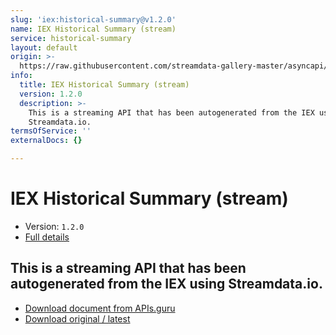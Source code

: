 ```yaml
---
slug: 'iex:historical-summary@v1.2.0'
name: IEX Historical Summary (stream)
service: historical-summary
layout: default
origin: >-
  https://raw.githubusercontent.com/streamdata-gallery-master/asyncapi/master/_listings/iex/iex-historical-summary-stream-async.md
info:
  title: IEX Historical Summary (stream)
  version: 1.2.0
  description: >-
    This is a streaming API that has been autogenerated from the IEX using
    Streamdata.io.
termsOfService: ''
externalDocs: {}

---
```

# IEX Historical Summary (stream)

* Version: `1.2.0`
* [Full details](../html/iex:historical-summary@v1.2.0.html)




## This is a streaming API that has been autogenerated from the IEX using Streamdata.io.



* [Download document from APIs.guru](https://raw.githubusercontent.com/APIs-guru/asyncapi-directory/master/docs/APIs/iex%3Ahistorical-summary%40v1.2.0.yaml)
* [Download original / latest](https://raw.githubusercontent.com/streamdata-gallery-master/asyncapi/master/_listings/iex/iex-historical-summary-stream-async.md)

<script type="application/ld+json">
{
  "@context": "http://schema.org/",
  "@type": "WebAPI",
  "description": "This is a streaming API that has been autogenerated from the IEX using Streamdata.io.",
  "documentation": "",

  "name": "IEX Historical Summary (stream)"
}
</script>
